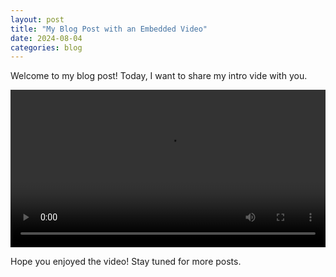 ```yaml
---
layout: post
title: "My Blog Post with an Embedded Video"
date: 2024-08-04 
categories: blog
---
```


Welcome to my blog post! Today, I want to share my intro vide with you.

<video width="100%" controls>
  <source src="https://d38o1n32glp1ak.cloudfront.net/Nyasha%20Ndhlovu%20Intro%20Video%20Bitcube.mp4" type="video/mp4">
</video>

Hope you enjoyed the video! Stay tuned for more posts.
